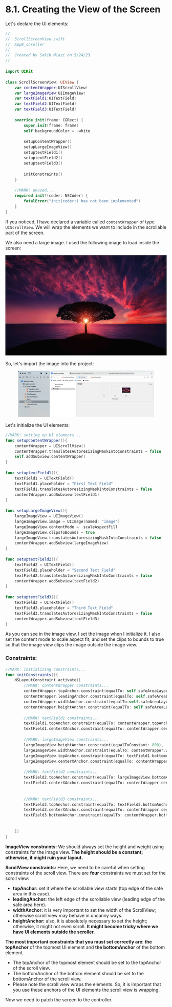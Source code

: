 # 8.1. Creating the View of the Screen

Let's declare the UI elements:

```swift
//
//  ScrollScreenView.swift
//  App8_scroller
//
//  Created by Sakib Miazi on 5/24/23.
//

import UIKit

class ScrollScreenView: UIView {
    var contentWrapper:UIScrollView!
    var largeImageView:UIImageView!
    var textField1:UITextField!
    var textField2:UITextField!
    var textField3:UITextField!
    
    override init(frame: CGRect) {
        super.init(frame: frame)
        self.backgroundColor = .white
        
        setupContentWrapper()
        setupLargeImageView()
        setuptextField1()
        setuptextField2()
        setuptextField3()
        
        initConstraints()
    }
    
    //MARK: unused...
    required init?(coder: NSCoder) {
        fatalError("init(coder:) has not been implemented")
    }
}
```

If you noticed, I have declared a variable called `contentWrapper` of type `UIScrollView`. We will wrap the elements we want to include in the scrollable part of the screen.

We also need a large image. I used the following image to load inside the screen:

![](<../.gitbook/assets/image@3x (1).jpg>)

So, let's import the image into the project:

<figure><img src="../.gitbook/assets/Screenshot 2023-05-24 at 10.59.28 AM (1).png" alt=""><figcaption></figcaption></figure>

Let's initialize the UI elements:

```swift
//MARK: setting up UI elements...
func setupContentWrapper(){
    contentWrapper = UIScrollView()
    contentWrapper.translatesAutoresizingMaskIntoConstraints = false
    self.addSubview(contentWrapper)
}

func setuptextField1(){
    textField1 = UITextField()
    textField1.placeholder = "First Text Field"
    textField1.translatesAutoresizingMaskIntoConstraints = false
    contentWrapper.addSubview(textField1)
}

func setupLargeImageView(){
    largeImageView = UIImageView()
    largeImageView.image = UIImage(named: "image")
    largeImageView.contentMode = .scaleAspectFill
    largeImageView.clipsToBounds = true
    largeImageView.translatesAutoresizingMaskIntoConstraints = false
    contentWrapper.addSubview(largeImageView)
}

func setuptextField2(){
    textField2 = UITextField()
    textField2.placeholder = "Second Text Field"
    textField2.translatesAutoresizingMaskIntoConstraints = false
    contentWrapper.addSubview(textField2)
}

func setuptextField3(){
    textField3 = UITextField()
    textField3.placeholder = "Third Text Field"
    textField3.translatesAutoresizingMaskIntoConstraints = false
    contentWrapper.addSubview(textField3)
}
```

As you can see in the image view, I set the image when I initialize it. I also set the content mode to scale aspect fit; and set the clips to bounds to true so that the image view clips the image outside the image view.

### Constraints:

```swift
//MARK: initializing constraints...
func initConstraints(){
    NSLayoutConstraint.activate([
        //MARK: contentWrapper constraints...
        contentWrapper.topAnchor.constraint(equalTo: self.safeAreaLayoutGuide.topAnchor),
        contentWrapper.leadingAnchor.constraint(equalTo: self.safeAreaLayoutGuide.leadingAnchor),
        contentWrapper.widthAnchor.constraint(equalTo:self.safeAreaLayoutGuide.widthAnchor),
        contentWrapper.heightAnchor.constraint(equalTo: self.safeAreaLayoutGuide.heightAnchor),
        
        //MARK: textField1 constraints...
        textField1.topAnchor.constraint(equalTo: contentWrapper.topAnchor, constant: 32),
        textField1.centerXAnchor.constraint(equalTo: contentWrapper.centerXAnchor),
        
        //MARK: largeImageView constraints...
        largeImageView.heightAnchor.constraint(equalToConstant: 800),
        largeImageView.widthAnchor.constraint(equalTo: contentWrapper.widthAnchor),
        largeImageView.topAnchor.constraint(equalTo: textField1.bottomAnchor, constant: 8),
        largeImageView.centerXAnchor.constraint(equalTo: contentWrapper.centerXAnchor),
        
        //MARK: textField2 constraints...
        textField2.topAnchor.constraint(equalTo: largeImageView.bottomAnchor, constant: 8),
        textField2.centerXAnchor.constraint(equalTo: contentWrapper.centerXAnchor),
        
        
        //MARK: textField3 constraints...
        textField3.topAnchor.constraint(equalTo: textField2.bottomAnchor, constant: 8),
        textField3.centerXAnchor.constraint(equalTo: contentWrapper.centerXAnchor),
        textField3.bottomAnchor.constraint(equalTo: contentWrapper.bottomAnchor)
        

    ])
}
```

**ImageView constraints:** We should always set the height and weight using constraints for the image view. **The height should be a constant; otherwise, it might ruin your layout.**

**ScrollView constraints:** Here, we need to be careful when setting constraints of the scroll view. There are **four** constraints we must set for the scroll view:

* **topAnchor:** set it where the scrollable view starts (top edge of the safe area in this case).
* **leadingAnchor:** the left edge of the scrollable view (leading edge of the safe area here).
* **widthAnchor:** it is very important to set the width of the ScrollView; otherwise scroll view may behave in uncanny ways.
* **heightAnchor:** also, it is absolutely necessary to set the height; otherwise, it might not even scroll. **It might become tricky where we have UI elements outside the scroller.**

**The most important constraints that you must set correctly are**: **the topAnchor** of the topmost UI element and **the bottomAnchor** of the bottom element.

* The topAnchor of the topmost element should be set to the topAnchor of the scroll view.
* The bottomAnchor of the bottom element should be set to the bottomAnchor of the scroll view.
* Please note the scroll view wraps the elements. So, it is important that you use these anchors of the UI elements the scroll view is wrapping.

Now we need to patch the screen to the controller.
